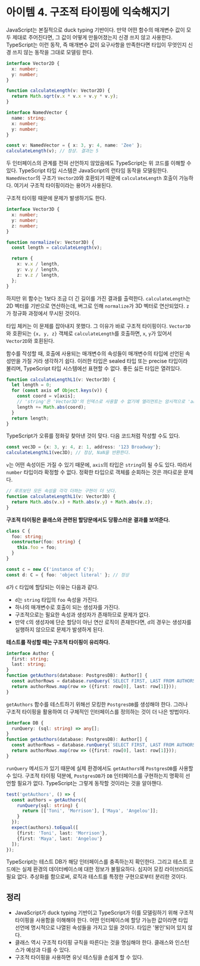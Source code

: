 # 아이템 4. 구조적 타이핑에 익숙해지기
JavaScript는 본질적으로 duck typing 기반이다. 만약 어떤 함수의 매개변수 값이 모두 제대로 주어진다면, 그 값이 어떻게 만들어졌는지 신경 쓰지 않고 사용한다. TypeScript는 이런 동작, 즉 매개변수 값이 요구사항을 만족한다면 타입이 무엇인지 신경 쓰지 않는 동작을 그대로 모델링 한다.

```typescript
interface Vector2D {
  x: number;
  y: number;
}

function calculateLength(v: Vector2D) {
  return Math.sqrt(v.x * v.x + v.y * v.y);
}

interface NamedVector {
  name: string;
  x: number;
  y: number;
}

const v: NamedVector = { x: 3, y: 4, name: 'Zee' };
calculateLength(v); // 정상. 결과는 5
```
두 인터페이스의 관계를 전혀 선언하지 않았음에도 TypeScript는 위 코드를 이해할 수 있다. TypeScript 타입 시스템은 JavaScript의 런타임 동작을 모델링한다. `NamedVector`의 구조가 `Vector2D`와 호환되기 때문에 `calculateLength` 호출이 가능하다. 여기서 구조적 타이핑이라는 용어가 사용된다.

구조적 타이핑 때문에 문제가 발생하기도 한다.

```typescript
interface Vector3D {
  x: number;
  y: number;
  z: number;
}

function normalize(v: Vector3D) {
  const length = calculateLength(v);

  return {
    x: v.x / length,
    y: v.y / length,
    z: v.z / length,
  };
}
```

하지만 위 함수는 1보다 조금 더 긴 길이를 가진 결과를 출력한다. `calculateLength`는 2D 벡터를 기반으로 연산하는데, 버그로 인해 `normalize`가 3D 벡터로 연산되었다. `z`가 정규화 과정에서 무시된 것이다.

타입 체커는 이 문제를 잡아내지 못했다. 그 이유가 바로 구조적 타이핑이다. `Vector3D`와 호환되는 `{x, y, z}` 객체로 `calculateLength`를 호출하면, `x`, `y`가 있어서 `Vector2D`와 호횐된다.

함수를 작성할 때, 호출에 사용되는 매개변수의 속성들이 매개변수의 타입에 선언된 속성만을 가질 거라 생각하기 쉽다. 이러한 타입은 sealed 타입 또는 precise 타입이라 불리며, TypeScript 타입 시스템에선 표현할 수 없다. 좋든 싫든 타입은 열려있다.

```typescript
function calculateLengthL1(v: Vector3D) {
  let length = 0;
  for (const axis of Object.keys(v)) {
    const coord = v[axis];
    // 'string'은 'Vector3D'의 인덱스로 사용할 수 없기에 엘리먼트는 암시적으로 'any' 타입입니다.
    length += Math.abs(coord);
  }
  return length;
}
```

TypeScript가 오류를 정화깋 찾아낸 것이 맞다. 다음 코드처럼 작성할 수도 있다.

```typescript
const vec3D = {x: 3, y: 4, z: 1, address: '123 Broadway'};
calculateLengthL1(vec3D); // 정상, NaN을 반환한다.
```

`v`는 어떤 속성이든 가질 수 있기 때문에, `axis`의 타입은 `string`이 될 수도 있다. 따라서 `number` 타입이라 확정할 수 없다. 정확한 타입으로 객체를 순회하는 것은 까다로운 문제다.

```typescript
// 루프보단 모든 속성을 각각 더하는 구현이 더 낫다.
function calculateLengthL1(v: Vector3D) {
  return Math.abs(v.x) + Math.abs(v.y) + Math.abs(v.z);
}
```

**구조적 타이핑은 클래스와 관련된 할당문에서도 당황스러운 결과를 보여준다.**

```typescript
class C {
  foo: string;
  constructor(foo: string) {
    this.foo = foo;
  }
}

const c = new C('instance of C');
const d: C = { foo: 'object literal' }; // 정상
```

`d`가 `C` 타입에 할당되는 이유는 다음과 같다.

- `d`는 `string` 타입의 `foo` 속성을 가진다.
- 하나의 매개변수로 호출이 되는 생성자를 가진다.
- 구조적으로는 필요한 속성과 생성자가 존재하므로 문제가 없다.
- 만약 `C`의 생성자에 단순 할당이 아닌 연산 로직이 존재한다면, `d`의 경우는 생성자를 실행하지 않으므로 문제가 발생하게 된다.

**테스트를 작성할 때는 구조적 타이핑이 유리하다.**

```typescript
interface Author {
  first: string;
  last: string;
}
function getAuthors(database: PostgresDB): Author[] {
  const authorRows = database.runQuery(`SELECT FIRST, LAST FROM AUTHORS`);
  return authorRows.map(row => ({first: row[0], last: row[1]}));
}
```

`getAuthors` 함수를 테스트하기 위해선 모킹한 `PostgresDB`를 생성해야 한다. 그러나 구조적 타이핑을 활용하여 더 구체적인 인터페이스를 정의하는 것이 더 나은 방법이다.

```typescript
interface DB {
  runQuery: (sql: string) => any[];
}
function getAuthors(database: PostgresDB): Author[] {
  const authorRows = database.runQuery(`SELECT FIRST, LAST FROM AUTHORS`);
  return authorRows.map(row => ({first: row[0], last: row[1]}));
}
```

`runQuery` 메서드가 있기 때문에 실제 환경에서도 `getAuthors`에 `PostgresDB`를 사용할 수 있다. 구조적 타이핑 덕분에, `PostgresDB`가 `DB` 인터페이스를 구현하는지 명확히 선언할 필요가 없다. TypeScript는 그렇게 동작할 것이라는 것을 알아챈다.

```typescript
test('getAuthors', () => {
  const authors = getAuthors({
    runQuery(sql: string) {
      return [['Toni', 'Morrison'], ['Maya', 'Angelou']];
    }
  });
  expect(authors).toEqual([
    {first: 'Toni', last: 'Morrison'},
    {first: 'Maya', last: 'Angelou'}
  ]);
});
```

TypeScript는 테스트 DB가 해당 인터페이스를 충족하는지 확인한다. 그리고 테스트 코드에는 실제 환경의 데이터베이스에 대한 정보가 불필요하다. 심지어 모킹 라이브러리도 필요 없다. 추상화를 함으로써, 로직과 테스트를 특정한 구현으로부터 분리한 것이다.

## 정리
- JavaScript가 duck typing 기반이고 TypeScript가 이를 모델링하기 위해 구조적 타이핑을 사용함을 이해해야 한다. 어떤 인터페이스에 할당 가능한 값이라면 타입 선언에 명시적으로 나열된 속성들을 가지고 있을 것이다. 타입은 '봉인'되어 있지 않다.
- 클래스 역시 구조적 타이핑 규칙을 따른다는 것을 명심해야 한다. 클래스와 인스턴스가 예상과 다를 수 있다.
- 구조적 타이핑을 사용하면 유닛 테스팅을 손쉽게 할 수 있다.